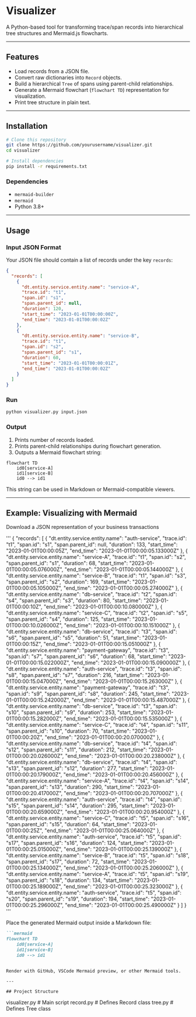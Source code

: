 # Visualizer

A Python-based tool for transforming trace/span records into hierarchical tree structures and Mermaid.js flowcharts.

---

## Features
- Load records from a JSON file.
- Convert raw dictionaries into `Record` objects.
- Build a hierarchical `Tree` of spans using parent-child relationships.
- Generate a Mermaid flowchart (`flowchart TD`) representation for visualization.
- Print tree structure in plain text.

---

## Installation

```bash
# Clone this repository
git clone https://github.com/yourusername/visualizer.git
cd visualizer

# Install dependencies
pip install -r requirements.txt
```

### Dependencies
- `mermaid-builder`
- `mermaid`
- Python 3.8+

---

## Usage

### Input JSON Format
Your JSON file should contain a list of records under the key `records`:

```json
{
  "records": [
    {
      "dt.entity.service.entity.name": "service-A",
      "trace.id": "t1",
      "span.id": "s1",
      "span.parent_id": null,
      "duration": 120,
      "start_time": "2023-01-01T00:00:00Z",
      "end_time": "2023-01-01T00:00:02Z"
    },
    {
      "dt.entity.service.entity.name": "service-B",
      "trace.id": "t1",
      "span.id": "s2",
      "span.parent_id": "s1",
      "duration": 60,
      "start_time": "2023-01-01T00:00:01Z",
      "end_time": "2023-01-01T00:00:02Z"
    }
  ]
}
```

### Run
```bash
python visualizer.py input.json
```

### Output
1. Prints number of records loaded.
2. Prints parent-child relationships during flowchart generation.
3. Outputs a Mermaid flowchart string:

```
flowchart TD
    id0[service-A]
    id1[service-B]
    id0 --> id1
```

This string can be used in Markdown or Mermaid-compatible viewers.

---

## Example: Visualizing with Mermaid
Download a JSON representation of your business transactions

'''
{
    "records": [
        {
            "dt.entity.service.entity.name": "auth-service",
            "trace.id": "t1",
            "span.id": "s1",
            "span.parent_id": null,
            "duration": 133,
            "start_time": "2023-01-01T00:00:05Z",
            "end_time": "2023-01-01T00:00:05.133000Z"
        },
        {
            "dt.entity.service.entity.name": "service-A",
            "trace.id": "t1",
            "span.id": "s2",
            "span.parent_id": "s1",
            "duration": 68,
            "start_time": "2023-01-01T00:00:05.076000Z",
            "end_time": "2023-01-01T00:00:05.144000Z"
        },
        {
            "dt.entity.service.entity.name": "service-B",
            "trace.id": "t1",
            "span.id": "s3",
            "span.parent_id": "s2",
            "duration": 169,
            "start_time": "2023-01-01T00:00:05.105000Z",
            "end_time": "2023-01-01T00:00:05.274000Z"
        },
        {
            "dt.entity.service.entity.name": "db-service",
            "trace.id": "t2",
            "span.id": "s4",
            "span.parent_id": "s3",
            "duration": 80,
            "start_time": "2023-01-01T00:00:10Z",
            "end_time": "2023-01-01T00:00:10.080000Z"
        },
        {
            "dt.entity.service.entity.name": "service-C",
            "trace.id": "t2",
            "span.id": "s5",
            "span.parent_id": "s4",
            "duration": 125,
            "start_time": "2023-01-01T00:00:10.026000Z",
            "end_time": "2023-01-01T00:00:10.151000Z"
        },
        {
            "dt.entity.service.entity.name": "db-service",
            "trace.id": "t3",
            "span.id": "s6",
            "span.parent_id": "s5",
            "duration": 51,
            "start_time": "2023-01-01T00:00:15Z",
            "end_time": "2023-01-01T00:00:15.051000Z"
        },
        {
            "dt.entity.service.entity.name": "payment-gateway",
            "trace.id": "t3",
            "span.id": "s7",
            "span.parent_id": "s6",
            "duration": 68,
            "start_time": "2023-01-01T00:00:15.022000Z",
            "end_time": "2023-01-01T00:00:15.090000Z"
        },
        {
            "dt.entity.service.entity.name": "auth-service",
            "trace.id": "t3",
            "span.id": "s8",
            "span.parent_id": "s7",
            "duration": 216,
            "start_time": "2023-01-01T00:00:15.047000Z",
            "end_time": "2023-01-01T00:00:15.263000Z"
        },
        {
            "dt.entity.service.entity.name": "payment-gateway",
            "trace.id": "t3",
            "span.id": "s9",
            "span.parent_id": "s8",
            "duration": 245,
            "start_time": "2023-01-01T00:00:15.242000Z",
            "end_time": "2023-01-01T00:00:15.487000Z"
        },
        {
            "dt.entity.service.entity.name": "db-service",
            "trace.id": "t3",
            "span.id": "s10",
            "span.parent_id": "s9",
            "duration": 253,
            "start_time": "2023-01-01T00:00:15.282000Z",
            "end_time": "2023-01-01T00:00:15.535000Z"
        },
        {
            "dt.entity.service.entity.name": "service-C",
            "trace.id": "t4",
            "span.id": "s11",
            "span.parent_id": "s10",
            "duration": 70,
            "start_time": "2023-01-01T00:00:20Z",
            "end_time": "2023-01-01T00:00:20.070000Z"
        },
        {
            "dt.entity.service.entity.name": "db-service",
            "trace.id": "t4",
            "span.id": "s12",
            "span.parent_id": "s11",
            "duration": 212,
            "start_time": "2023-01-01T00:00:20.026000Z",
            "end_time": "2023-01-01T00:00:20.238000Z"
        },
        {
            "dt.entity.service.entity.name": "db-service",
            "trace.id": "t4",
            "span.id": "s13",
            "span.parent_id": "s12",
            "duration": 277,
            "start_time": "2023-01-01T00:00:20.179000Z",
            "end_time": "2023-01-01T00:00:20.456000Z"
        },
        {
            "dt.entity.service.entity.name": "service-A",
            "trace.id": "t4",
            "span.id": "s14",
            "span.parent_id": "s13",
            "duration": 290,
            "start_time": "2023-01-01T00:00:20.417000Z",
            "end_time": "2023-01-01T00:00:20.707000Z"
        },
        {
            "dt.entity.service.entity.name": "auth-service",
            "trace.id": "t4",
            "span.id": "s15",
            "span.parent_id": "s14",
            "duration": 295,
            "start_time": "2023-01-01T00:00:20.659000Z",
            "end_time": "2023-01-01T00:00:20.954000Z"
        },
        {
            "dt.entity.service.entity.name": "service-C",
            "trace.id": "t5",
            "span.id": "s16",
            "span.parent_id": "s15",
            "duration": 64,
            "start_time": "2023-01-01T00:00:25Z",
            "end_time": "2023-01-01T00:00:25.064000Z"
        },
        {
            "dt.entity.service.entity.name": "auth-service",
            "trace.id": "t5",
            "span.id": "s17",
            "span.parent_id": "s16",
            "duration": 124,
            "start_time": "2023-01-01T00:00:25.015000Z",
            "end_time": "2023-01-01T00:00:25.139000Z"
        },
        {
            "dt.entity.service.entity.name": "service-B",
            "trace.id": "t5",
            "span.id": "s18",
            "span.parent_id": "s17",
            "duration": 72,
            "start_time": "2023-01-01T00:00:25.134000Z",
            "end_time": "2023-01-01T00:00:25.206000Z"
        },
        {
            "dt.entity.service.entity.name": "service-A",
            "trace.id": "t5",
            "span.id": "s19",
            "span.parent_id": "s18",
            "duration": 134,
            "start_time": "2023-01-01T00:00:25.189000Z",
            "end_time": "2023-01-01T00:00:25.323000Z"
        },
        {
            "dt.entity.service.entity.name": "auth-service",
            "trace.id": "t5",
            "span.id": "s20",
            "span.parent_id": "s19",
            "duration": 194,
            "start_time": "2023-01-01T00:00:25.296000Z",
            "end_time": "2023-01-01T00:00:25.490000Z"
        }
    ]
}
'''

Place the generated Mermaid output inside a Markdown file:

```markdown
```mermaid
flowchart TD
    id0[service-A]
    id1[service-B]
    id0 --> id1
```
```

Render with GitHub, VSCode Mermaid preview, or other Mermaid tools.

---

## Project Structure
```
visualizer.py       # Main script
record.py           # Defines Record class
tree.py             # Defines Tree class
```
